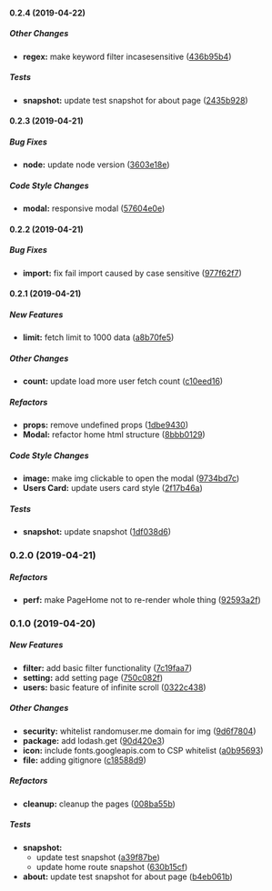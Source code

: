 #### 0.2.4 (2019-04-22)

##### Other Changes

* **regex:**  make keyword filter incasesensitive ([436b95b4](https://github.com/tagraha/address-book-react/commit/436b95b489dc0f53004c2c668c7889cb8648e03e))

##### Tests

* **snapshot:**  update test snapshot for about page ([2435b928](https://github.com/tagraha/address-book-react/commit/2435b9285685aee4af7a62874234e5febe133499))

#### 0.2.3 (2019-04-21)

##### Bug Fixes

* **node:**  update node version ([3603e18e](https://github.com/tagraha/address-book-react/commit/3603e18e2b136b36c9654e23e9f0f04b06aceb1b))

##### Code Style Changes

* **modal:**  responsive modal ([57604e0e](https://github.com/tagraha/address-book-react/commit/57604e0e5dac28293a89fb639172a1a44e673ca9))

#### 0.2.2 (2019-04-21)

##### Bug Fixes

* **import:**  fix fail import caused by case sensitive ([977f62f7](https://github.com/tagraha/address-book-react/commit/977f62f71cdc4f3b00baaa01d0e6d50ef85e38c2))

#### 0.2.1 (2019-04-21)

##### New Features

* **limit:**  fetch limit to 1000 data ([a8b70fe5](https://github.com/tagraha/address-book-react/commit/a8b70fe50a15c68a247bb08e9d7e50970c7d37bd))

##### Other Changes

* **count:**  update load more user fetch count ([c10eed16](https://github.com/tagraha/address-book-react/commit/c10eed1606e0446ae95489147c3a4a7320c1691a))

##### Refactors

* **props:**  remove undefined props ([1dbe9430](https://github.com/tagraha/address-book-react/commit/1dbe9430f5cb227bce6b802b7e3517078221f6a9))
* **Modal:**  refactor home html structure ([8bbb0129](https://github.com/tagraha/address-book-react/commit/8bbb01294402dbcaf79479fd469949681f0a5f55))

##### Code Style Changes

* **image:**  make img clickable to open the modal ([9734bd7c](https://github.com/tagraha/address-book-react/commit/9734bd7c337055b93f24fd03bb553579ac417788))
* **Users Card:**  update users card style ([2f17b46a](https://github.com/tagraha/address-book-react/commit/2f17b46a198feae1f1ccb387f581d07d5005eae9))

##### Tests

* **snapshot:**  update snapshot ([1df038d6](https://github.com/tagraha/address-book-react/commit/1df038d68ca3a56a3cecc5d1384dca586e17a081))

### 0.2.0 (2019-04-21)

##### Refactors

* **perf:**  make PageHome not to re-render whole thing ([92593a2f](https://github.com/tagraha/address-book-react/commit/92593a2f2c29de4835c6a45f115d47db1e4c55be))

### 0.1.0 (2019-04-20)

##### New Features

* **filter:**  add basic filter functionality ([7c19faa7](https://github.com/tagraha/address-book-react/commit/7c19faa744376b90a66ad3bb45b12ae49e811346))
* **setting:**  add setting page ([750c082f](https://github.com/tagraha/address-book-react/commit/750c082f584f920e704bc8b9d7a8d2f1b7e13431))
* **users:**  basic feature of infinite scroll ([0322c438](https://github.com/tagraha/address-book-react/commit/0322c4381e537bf311d9f5f300d59aa4083ab2db))

##### Other Changes

* **security:**  whitelist randomuser.me domain for img ([9d6f7804](https://github.com/tagraha/address-book-react/commit/9d6f78044ee5e6e8b70be481563a8c7ad1cd9232))
* **package:**  add lodash.get ([90d420e3](https://github.com/tagraha/address-book-react/commit/90d420e3432b060c3ca9e492eb5588cdadc378e1))
* **icon:**  include fonts.googleapis.com to CSP whitelist ([a0b95693](https://github.com/tagraha/address-book-react/commit/a0b95693332190eba1d5dfaa437730b714ab7fe7))
* **file:**  adding gitignore ([c18588d9](https://github.com/tagraha/address-book-react/commit/c18588d98c98cd0a27ea42358550c70aafdbcb14))

##### Refactors

* **cleanup:**  cleanup the pages ([008ba55b](https://github.com/tagraha/address-book-react/commit/008ba55b99b22cfb9cd93967f860eb40a2f62e6c))

##### Tests

* **snapshot:**
  *  update test snapshot ([a39f87be](https://github.com/tagraha/address-book-react/commit/a39f87be58ed0b26776671819e3bb11bf95a43d1))
  *  update home route snapshot ([630b15cf](https://github.com/tagraha/address-book-react/commit/630b15cf5525efddaaf919c090d2ae37219ec4e2))
* **about:**  update test snapshot for about page ([b4eb061b](https://github.com/tagraha/address-book-react/commit/b4eb061b8f1e6f07dc8bf02e1ca9e40f846bab0f))

